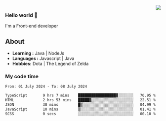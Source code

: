 <img align='right' src="https://github-readme-stats.vercel.app/api?username=jumodada&show_icons=true&theme=vue">

### Hello world 👋

I'm a Front-end developer 
    
## About
-  **Learning :** Java | NodeJs
-  **Languages :** Javascript | Java
-  **Hobbies:** Dota | The Legend of Zelda

### My code time

<!--START_SECTION:waka-->

```txt
From: 01 July 2024 - To: 08 July 2024

TypeScript       9 hrs 7 mins    █████████████████▓░░░░░░░   70.95 %
HTML             2 hrs 53 mins   █████▓░░░░░░░░░░░░░░░░░░░   22.51 %
JSON             38 mins         █▒░░░░░░░░░░░░░░░░░░░░░░░   04.99 %
JavaScript       10 mins         ▒░░░░░░░░░░░░░░░░░░░░░░░░   01.41 %
SCSS             0 secs          ░░░░░░░░░░░░░░░░░░░░░░░░░   00.10 %
```

<!--END_SECTION:waka-->
